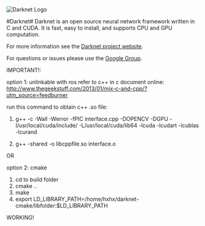 ![Darknet Logo](http://pjreddie.com/media/files/darknet-black-small.png)

#Darknet#
Darknet is an open source neural network framework written in C and CUDA. It is fast, easy to install, and supports CPU and GPU computation.

For more information see the [Darknet project website](http://pjreddie.com/darknet).

For questions or issues please use the [Google Group](https://groups.google.com/forum/#!forum/darknet).


IMPORTANT!:

option 1: unlinkable with ros
refer to c++ in c document online:
http://www.thegeekstuff.com/2013/01/mix-c-and-cpp/?utm_source=feedburner

run this command to obtain c++ .so file:
1. g++ -c -Wall -Werror -fPIC interface.cpp -DOPENCV -DGPU -I/usr/local/cuda/include/ -L/usr/local/cuda/lib64 -lcuda -lcudart -lcublas -lcurand

2.  g++ -shared -o libcppfile.so interface.o


OR

option 2: cmake

1. cd to build folder
2. cmake ..
3. make
4. export LD_LIBRARY_PATH=/home/hxhx/darknet-cmake/libfolder:$LD_LIBRARY_PATH


WORKING!

